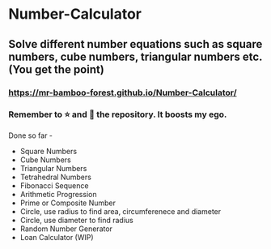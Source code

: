 # Number-Calculator

## Solve different number equations such as square numbers, cube numbers, triangular numbers etc. (You get the point) 

### https://mr-bamboo-forest.github.io/Number-Calculator/

### Remember to ⭐ and 👀 the repository. It boosts my ego.

Done so far - 
* Square Numbers
* Cube Numbers
* Triangular Numbers
* Tetrahedral Numbers
* Fibonacci Sequence 
* Arithmetic Progression 
* Prime or Composite Number
* Circle, use radius to find area, circumferenece and diameter 
* Circle, use diameter to find radius
* Random Number Generator
* Loan Calculator (WIP)

